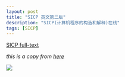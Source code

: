 ```yaml
---
layout: post
title: "SICP 英文第二版"
description: "SICP(计算机程序的构造和解释)在线"
tags: [SICP]
---
```


[SICP full-text](http://sniky.github.io/extra/sicp/book-Z-H-4.html)

*this is a copy from [here](http://mitpress.mit.edu/sicp/)*


[![](http://i.creativecommons.org/l/by-nc/3.0/88x31.png)](http://creativecommons.org/licenses/by-nc/3.0/)
